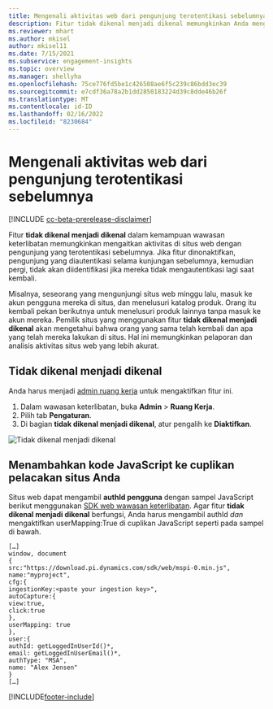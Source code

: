 ```yaml
---
title: Mengenali aktivitas web dari pengunjung terotentikasi sebelumnya dengan yang tidak dikenal menjadi dikenal
description: Fitur tidak dikenal menjadi dikenal memungkinkan Anda mengaitkan aktivitas di situs web dengan pengunjung yang terotentikasi sebelumnya.
ms.reviewer: mhart
ms.author: mkisel
author: mkisel11
ms.date: 7/15/2021
ms.subservice: engagement-insights
ms.topic: overview
ms.manager: shellyha
ms.openlocfilehash: 75ce776fd5be1c426508ae6f5c239c86bdd3ec39
ms.sourcegitcommit: e7cdf36a78a2b1dd2850183224d39c8dde46b26f
ms.translationtype: MT
ms.contentlocale: id-ID
ms.lasthandoff: 02/16/2022
ms.locfileid: "8230684"
---
```

# <a name="recognize-web-events-from-previously-authenticated-visitors"></a>Mengenali aktivitas web dari pengunjung terotentikasi sebelumnya

[!INCLUDE [cc-beta-prerelease-disclaimer](includes/cc-beta-prerelease-disclaimer.md)]

Fitur **tidak dikenal menjadi dikenal** dalam kemampuan wawasan keterlibatan memungkinkan mengaitkan aktivitas di situs web dengan pengunjung yang terotentikasi sebelumnya. Jika fitur dinonaktifkan, pengunjung yang diautentikasi selama kunjungan sebelumnya, kemudian pergi, tidak akan diidentifikasi jika mereka tidak mengautentikasi lagi saat kembali. 

Misalnya, seseorang yang mengunjungi situs web minggu lalu, masuk ke akun pengguna mereka di situs, dan menelusuri katalog produk. Orang itu kembali pekan berikutnya untuk menelusuri produk lainnya tanpa masuk ke akun mereka. Pemilik situs yang menggunakan fitur **tidak dikenal menjadi dikenal** akan mengetahui bahwa orang yang sama telah kembali dan apa yang telah mereka lakukan di situs. Hal ini memungkinkan pelaporan dan analisis aktivitas situs web yang lebih akurat.

## <a name="enable-unknown-to-known"></a>Tidak dikenal menjadi dikenal

Anda harus menjadi [admin ruang kerja](user-roles.md) untuk mengaktifkan fitur ini. 

1. Dalam wawasan keterlibatan, buka **Admin** > **Ruang Kerja**. 
2. Pilih tab **Pengaturan**.
3. Di bagian **tidak dikenal menjadi dikenal**, atur pengalih ke **Diaktifkan**.

![Tidak dikenal menjadi dikenal](media/U2Ktoggle.png "Tidak dikenal menjadi dikenal")

## <a name="adding-javascript-code-to-your-sites-tracking-snippet"></a>Menambahkan kode JavaScript ke cuplikan pelacakan situs Anda

Situs web dapat mengambil **authId pengguna** dengan sampel JavaScript berikut menggunakan [SDK web wawasan keterlibatan](advanced-SDK-implementation.md). Agar fitur **tidak dikenal menjadi dikenal** berfungsi, Anda harus mengambil authId *dan* mengaktifkan userMapping:True di cuplikan JavaScript seperti pada sampel di bawah.

```
[…]
window, document
{
src:"https://download.pi.dynamics.com/sdk/web/mspi-0.min.js",
name:"myproject",
cfg:{
ingestionKey:<paste your ingestion key>",
autoCapture:{
view:true,
click:true
},
userMapping: true
},
user:{
authId: getLoggedInUserId()*,
email: getLoggedInUserEmail()*,
authType: "MSA",
name: "Alex Jensen"
}
[…]
```

[!INCLUDE[footer-include](../includes/footer-banner.md)]
